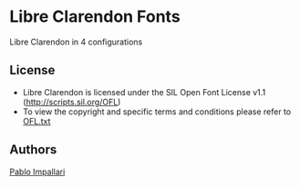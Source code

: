 Libre Clarendon Fonts
======================

Libre Clarendon in 4 configurations

## License

- Libre Clarendon is licensed under the SIL Open Font License v1.1 (<http://scripts.sil.org/OFL>)
- To view the copyright and specific terms and conditions please refer to [OFL.txt](https://github.com/impallari/Libre-Clarendon/blob/master/OFL.txt)

## Authors

[Pablo Impallari](http://www.impallari.com) 